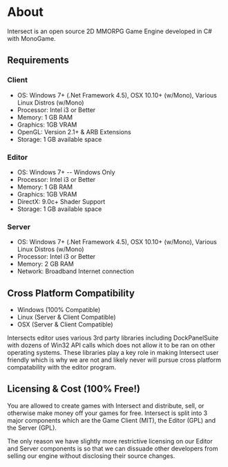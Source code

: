 # About
Intersect is an open source 2D MMORPG Game Engine developed in C# with MonoGame.


## Requirements
### Client
* OS: Windows 7+ (.Net Framework 4.5), OSX 10.10+ (w/Mono), Various Linux Distros (w/Mono)
* Processor: Intel i3 or Better
* Memory: 1 GB RAM
* Graphics: 1GB VRAM
* OpenGL: Version 2.1+ & ARB Extensions
* Storage: 1 GB available space
### Editor
* OS: Windows 7+ -- Windows Only
* Processor: Intel i3 or Better
* Memory: 1 GB RAM
* Graphics: 1GB VRAM
* DirectX: 9.0c+ Shader Support
* Storage: 1 GB available space
### Server
* OS: Windows 7+ (.Net Framework 4.5), OSX 10.10+ (w/Mono), Various Linux Distros (w/Mono)
* Processor: Intel i3 or Better
* Memory: 2 GB RAM
* Network: Broadband Internet connection



## Cross Platform Compatibility
* Windows (100% Compatible)
* Linux   (Server & Client Compatible)
* OSX	  (Server & Client Compatible)

Intersects editor uses various 3rd party libraries including DockPanelSuite with dozens of Win32 API calls which does not allow it to be ran on other operating systems. These libraries play a key role in making Intersect user friendly which is why we are not and likely never will pursue cross platform compatability with the editor program.



## Licensing & Cost (100% Free!)
You are allowed to create games with Intersect and distribute, sell, or otherwise make money off your games for free. Intersect is split into 3 major components which are the Game Client (MIT), the Editor (GPL) and the Server (GPL).

The only reason we have slightly more restrictive licensing on our Editor and Server components is so that we can dissuade other developers from selling our engine without disclosing their source changes.
